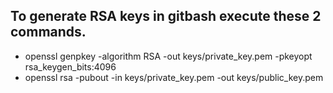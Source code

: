 ## To generate RSA keys in gitbash execute these 2 commands.
- openssl genpkey -algorithm RSA -out keys/private_key.pem -pkeyopt rsa_keygen_bits:4096
- openssl rsa -pubout -in keys/private_key.pem -out keys/public_key.pem

